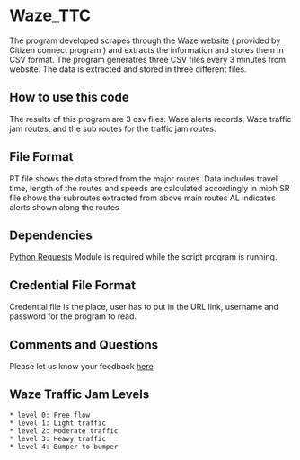 # Waze_TTC

The program developed scrapes through the Waze website ( provided by Citizen connect program ) and extracts the information and stores them in CSV format.  The program generatres three CSV files every 3 minutes from website. The data is extracted and stored in three different files. 

## How to use this code

The results of this program are 3 csv files: Waze alerts records, Waze traffic jam routes, and the sub routes for the traffic jam routes. 

## File Format 

RT file shows the data stored from the major routes. Data includes travel time, length of the routes and speeds are calculated accordingly in miph
SR file shows the subroutes extracted from above main routes 
AL indicates alerts shown along the routes 

## Dependencies

[Python Requests](http://www.python-requests.org/en/latest/) Module is required while the script program is running.

## Credential File Format

Credential file is the place, user has to put in the URL link, username and password for the program to read.

## Comments and Questions 

Please let us know your feedback [here](http://inganire.com/t/open-source-waze-citizens-connect-travel-time-page/17)

## Waze Traffic Jam Levels

	* level 0: Free flow
	* level 1: Light traffic
	* level 2: Moderate traffic
	* level 3: Heavy traffic
	* level 4: Bumper to bumper